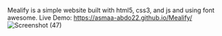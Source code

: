 Mealify is a simple website built with html5, css3, and js and using font awesome.
Live Demo: https://asmaa-abdo22.github.io/Mealify/
![Screenshot (47)](https://github.com/Asmaa-Abdo22/Mealify/assets/152712176/d3a6bed6-73f2-4e57-978f-f4f1810f6297)
